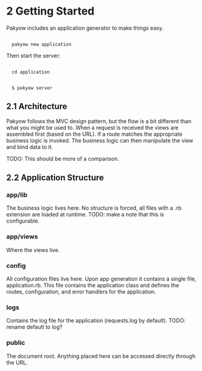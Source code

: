 <h1 id="section_2">2 Getting Started</h1>

Pakyow includes an application generator to make things easy.

<code class="console">
  pakyow new application
</code>

Then start the server:

<code class="console">
  cd application
  <br>
  $ pakyow server
</code>

<h2 id="section_2.1">2.1 Architecture</h2>

Pakyow follows the MVC design pattern, but the flow is a bit different than 
what you might be used to. When a request is received the views are assembled
first (based on the URL). If a route matches the appropriate business logic
is invoked. The business logic can then manipulate the view and bind data to it.

TODO: This should be more of a comparison.

<h2 id="section_2.2">2.2 Application Structure</h2>

### app/lib
The business logic lives here. No structure is forced, all files with a .rb extension are loaded at runtime. TODO: make a note that this is configurable.

### app/views
Where the views live.

### config
All configuration files live here. Upon app generation it contains a single file, application.rb. This file contains the application class and defines the routes, configuration, and error handlers for the application.

### logs
Contains the log file for the application (requests.log by default). TODO: rename default to log?

### public
The document root. Anything placed here can be accessed directly through the URL.